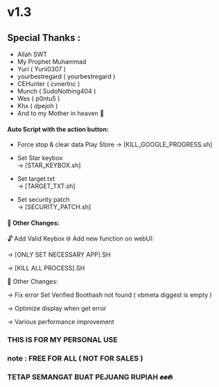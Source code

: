 # v1.3 

## Special Thanks :
- Allah SWT 
- My Prophet Muhammad
- Yuri ( Yurii0307 )
- yourbestregard ( yourbestregard )
- CEHunter ( cvnertnc )
- Munch ( SudoNothing404 )
- Wes ( p0ntu5 )
- Khx ( dpejoh )
- And to my Mother in heaven 🤲

#### Auto Script with the action button:
- Force stop & clear data Play Store 
  → [KILL_GOOGLE_PROGRESS.sh]

- Set Star keybox  
  → [STAR_KEYBOX.sh]

- Set target.txt  
  → [TARGET_TXT.sh]

- Set security patch  
  → [SECURITY_PATCH.sh]

#### 🔧 Other Changes:

🔓 Add Valid Keybox
🌐 Add new function on webUI:

→ [ONLY SET NECESSARY APP].SH

→ [KILL ALL PROCESS].SH


🔧 Other Changes: 

→ Fix error Set Verified Boothash not found ( vbmeta diggest is empty )

→ Optimize display when get error

→ Various performance improvement

### THIS IS FOR MY PERSONAL USE
### note : FREE FOR ALL ( NOT FOR SALES )
### TETAP SEMANGAT BUAT PEJUANG RUPIAH ✊✊🔥
